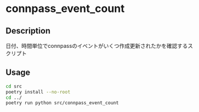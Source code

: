 # connpass_event_count

## Description

日付、時間単位でconnpassのイベントがいくつ作成更新されたかを確認するスクリプト

## Usage

```bash
cd src
poetry install --no-root
cd ../
poetry run python src/connpass_event_count
```
